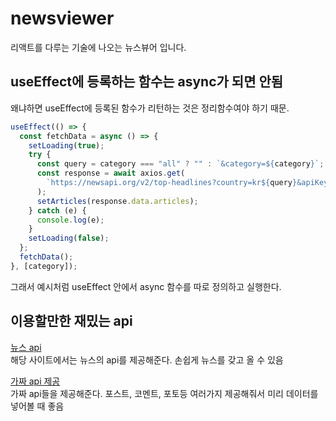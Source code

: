 # newsviewer

리액트를 다루는 기술에 나오는 뉴스뷰어 입니다.

## useEffect에 등록하는 함수는 async가 되면 안됨

왜냐하면 useEffect에 등록된 함수가 리턴하는 것은 정리함수여야 하기 때문.

```js
useEffect(() => {
  const fetchData = async () => {
    setLoading(true);
    try {
      const query = category === "all" ? "" : `&category=${category}`;
      const response = await axios.get(
        `https://newsapi.org/v2/top-headlines?country=kr${query}&apiKey=c2b0496873fe4f9c8a54ec24009b07e5`
      );
      setArticles(response.data.articles);
    } catch (e) {
      console.log(e);
    }
    setLoading(false);
  };
  fetchData();
}, [category]);
```

그래서 예시처럼 useEffect 안에서 async 함수를 따로 정의하고 실행한다.

## 이용할만한 재밌는 api

[뉴스 api](https://newsapi.org/)  
해당 사이트에서는 뉴스의 api를 제공해준다. 손쉽게 뉴스를 갖고 올 수 있음

[가짜 api 제공](https://jsonplaceholder.typicode.com/)  
가짜 api들을 제공해준다. 포스트, 코멘트, 포토등 여러가지 제공해줘서 미리 데이터를 넣어볼 때 좋음
